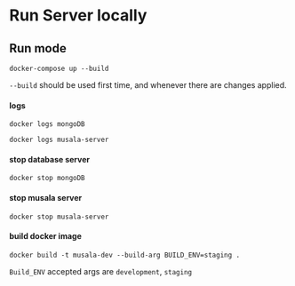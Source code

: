 # Run Server locally

## Run mode

    docker-compose up --build

`--build`
should be used first time, and whenever there are changes applied.

#### logs

    docker logs mongoDB

    docker logs musala-server

#### stop database server

    docker stop mongoDB

#### stop musala server

    docker stop musala-server


#### build docker image

    docker build -t musala-dev --build-arg BUILD_ENV=staging .

`Build_ENV` accepted args are `development`, `staging`